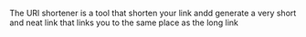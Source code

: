 The URl shortener is a tool that shorten your link andd generate a very short and neat link that links you to the same place as the long link
